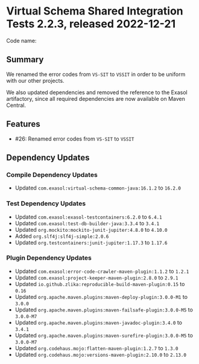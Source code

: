 # Virtual Schema Shared Integration Tests 2.2.3, released 2022-12-21

Code name:

## Summary

We renamed the error codes from `VS-SIT` to `VSSIT` in order to be uniform with our other projects.

We also updated dependencies and removed the reference to the Exasol artifactory, since all required dependencies are now available on Maven Central.

## Features

* #26: Renamed error codes from `VS-SIT` to `VSSIT`

## Dependency Updates

### Compile Dependency Updates

* Updated `com.exasol:virtual-schema-common-java:16.1.2` to `16.2.0`

### Test Dependency Updates

* Updated `com.exasol:exasol-testcontainers:6.2.0` to `6.4.1`
* Updated `com.exasol:test-db-builder-java:3.3.4` to `3.4.1`
* Updated `org.mockito:mockito-junit-jupiter:4.8.0` to `4.10.0`
* Added `org.slf4j:slf4j-simple:2.0.6`
* Updated `org.testcontainers:junit-jupiter:1.17.3` to `1.17.6`

### Plugin Dependency Updates

* Updated `com.exasol:error-code-crawler-maven-plugin:1.1.2` to `1.2.1`
* Updated `com.exasol:project-keeper-maven-plugin:2.8.0` to `2.9.1`
* Updated `io.github.zlika:reproducible-build-maven-plugin:0.15` to `0.16`
* Updated `org.apache.maven.plugins:maven-deploy-plugin:3.0.0-M1` to `3.0.0`
* Updated `org.apache.maven.plugins:maven-failsafe-plugin:3.0.0-M5` to `3.0.0-M7`
* Updated `org.apache.maven.plugins:maven-javadoc-plugin:3.4.0` to `3.4.1`
* Updated `org.apache.maven.plugins:maven-surefire-plugin:3.0.0-M5` to `3.0.0-M7`
* Updated `org.codehaus.mojo:flatten-maven-plugin:1.2.7` to `1.3.0`
* Updated `org.codehaus.mojo:versions-maven-plugin:2.10.0` to `2.13.0`
